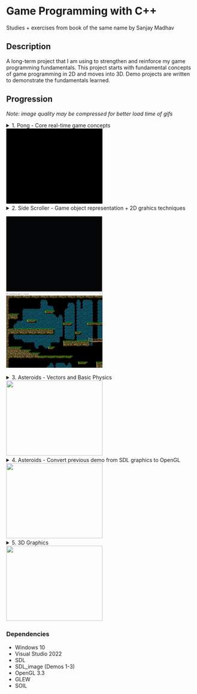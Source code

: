 # Game Programming with C++

Studies + exercises from book of the same name by Sanjay Madhav 

## Description

A long-term project that I am using to strengthen and reinforce my game programming fundamentals.
This project starts with fundamental concepts of game programming in 2D and moves into 3D.
Demo projects are written to demonstrate the fundamentals learned.

## Progression
_Note: image quality may be compressed for better load time of gifs_
<details>
<summary>1. Pong - Core real-time game concepts </summary>
<ul>
<li> Game Loop </li>
<li> Game Updating over time </li>
<li> Game input and output </li>
</ul>
</details>

<img src="Assets/screenshots/ScreenRecord_Ch1_1.gif" style=" width:256.5px; height:200px">

<details>
<summary>2. Side Scroller - Game object representation + 2D grahics techniques</summary>
<ul>
<li>Game objects representation models</li>
<li>Implement Actor-Component Model</li>
<li>Sprites</li>
<li>Sprite animations</li>
<li>Scrolling backgrounds</li>
<li>Tilemaps</li>
</ul>
</details>

<p float="left">
<img src="Assets/screenshots/ScreenRecord_Ch2_1.gif" style=" width:256px ; height:200px">
<img src="Assets/screenshots/chapter_2_screenshot.png" style=" width:256.5px; height:200px">
</p>

<details>
<summary>3. Asteroids - Vectors and Basic Physics</summary>
<ul>
<li> Vector math: Vectors and how they are used in games</li>
<li>Basics of Newtonian physics</li>
<li>Basic movement - Move Component</li>
<li>Keyboard input - Input Component</li>
<li>Collision detection-Circle Component</li>
</ul>
</details>
<img src="Assets/screenshots/ScreenRecord_Ch3_1.gif" style=" width:256.5px; height:200px">

<details>
<summary>4. Asteroids - Convert previous demo from SDL graphics to OpenGL</summary>
<li>Begin transition from 2D to 3D</li>
<li>Drawing sprites - triangles(polygons) and vertex array objects</li>
<li>Matrices and transformations: scale - rotation - translation</li>
<li>Object space - World space - Clip space</li>
<li>Vertex and Fragment Shaders</li>
<li>Texture mapping and alpha blending</li>
</ul>
</details>
<img src="Assets/screenshots/ScreenRecord_Ch5_1.gif" style=" width:256.5px; height:200px">

<details>
<summary>5. 3D Graphics</summary>
<li>3D transform matrices</li>
<li>Euler angles and Quaternions</li>
<li>Loading 3D models</li>
<li>Drawing 3D meshes- View/projection matrices</li>
<li>Z-buffering</li>
<li>Lighting- light types + Phong shader</li>
</ul>
</details>
<img src="Assets/screenshots/ScreenRecord_Ch6_1.gif" style=" width:256.5px; height:200px">

### Dependencies

* Windows 10
* Visual Studio 2022
* SDL
* SDL_image (Demos 1-3)
* OpenGL 3.3 
* GLEW
* SOIL
